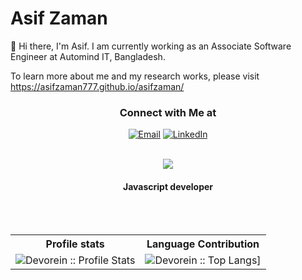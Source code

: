 # Asif Zaman
👋 Hi there, I'm Asif. I am currently working as an Associate Software Engineer at Automind IT, Bangladesh.

To learn more about me and my research works, please visit https://asifzaman777.github.io/asifzaman/

<h3 align="center"> Connect with Me at </h3>
<p align="center">
<a href="mailto:asifzaman3123@gmail.com"><img alt="Email" src="https://img.shields.io/badge/Gmail-asifzaman3123@gmail.com-cyan?style=flat&logo=gmail"></a>
<a href="https://www.linkedin.com/in/asif-zaman-b9b881212/"><img alt="LinkedIn" src="https://img.shields.io/badge/LinkedIn-Asif Zaman-blue?style=flat&logo=linkedin"></a>
</p>

<br>
<div align="center">
<img  src="https://media4.giphy.com/media/RbDKaczqWovIugyJmW/giphy.gif?cid=ecf05e474icbn9jx7h8at2ycfg4tww2yo9weypzccguiq28n&ep=v1_gifs_search&rid=giphy.gif&ct=g?raw=true" data-hpc="true">
<h4>Javascript developer</h4>
<br><br>
<p align="center">
   <table>
      <tr>
       <th>Profile stats </th>
       <th>Language Contribution</th>
     </tr>
      <tr>
       <td><img alt="Devorein :: Profile Stats" src="https://github-readme-stats.vercel.app/api?username=AsifZaman777&show_icons=true&theme=dark"> </td>
       <td><img alt="Devorein :: Top Langs]" src="https://github-readme-stats.vercel.app/api/top-langs/?username=AsifZaman777&langs_count=10&theme=tokyonight&layout=compact&hide=html"> </td>
     </tr>
   </table>
</p>
   
</div>






 
</p>
